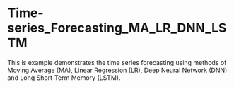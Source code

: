 # Time-series_Forecasting_MA_LR_DNN_LSTM
This is example demonstrates the time series forecasting using methods of Moving Average (MA), Linear Regression (LR), Deep Neural Network (DNN) and Long Short-Term Memory (LSTM). 
